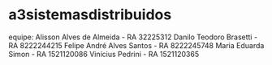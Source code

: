 # a3sistemasdistribuidos
equipe:
Alisson Alves de Almeida - RA 32225312
Danilo Teodoro Brasetti - RA 8222244215
Felipe André Alves Santos - RA 8222245748
Maria Eduarda Simon - RA 1521120086
Vinícius Pedrini - RA 1521120365
